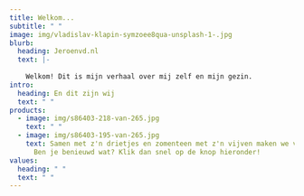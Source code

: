 ```yaml
---
title: Welkom...
subtitle: " "
image: img/vladislav-klapin-symzoee8qua-unsplash-1-.jpg
blurb:
  heading: Jeroenvd.nl
  text: |-
    
    Welkom! Dit is mijn verhaal over mij zelf en mijn gezin.
intro:
  heading: En dit zijn wij
  text: " "
products:
  - image: img/s86403-218-van-265.jpg
    text: " "
  - image: img/s86403-195-van-265.jpg
    text: Samen met z'n drietjes en zomenteen met z'n vijven maken we van alles mee!
      Ben je benieuwd wat? Klik dan snel op de knop hieronder!
values:
  heading: " "
  text: " "
---
```

